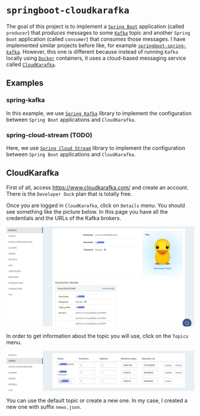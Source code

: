 # `springboot-cloudkarafka`

The goal of this project is to implement a [`Spring Boot`](https://spring.io/projects/spring-boot) application (called
`producer`) that _produces_ messages to some [`Kafka`](https://kafka.apache.org/) topic and another `Spring Boot`
application (called `consumer`) that _consumes_ those messages. I have implemented similar projects before like,
for example [`springboot-spring-kafka`](https://github.com/ivangfr/springboot-spring-kafka). However, this one is
different because instead of running `Kafka` locally using [`Docker`](https://www.docker.com/) containers, it uses
a cloud-based messaging service called [`CloudKarafka`](https://www.cloudkarafka.com/).

## Examples

### spring-kafka

In this example, we use [`Spring Kafka`](https://docs.spring.io/spring-kafka/reference/html/) library to implement the
configuration between `Spring Boot` applications and `CloudKarafka`.

### spring-cloud-stream (TODO)

Here, we use [`Spring Cloud Stream`](https://docs.spring.io/spring-cloud-stream/docs/current/reference/htmlsingle/)
library to implement the configuration between `Spring Boot` applications and `CloudKarafka`.

## CloudKarafka

First of all, access https://www.cloudkarafka.com/ and create an account. There is the `Developer Duck` plan that is
totally free.

Once you are logged in `CloudKarafka`, click on `Details` menu. You should see something like the picture below. In
this page you have all the credentials and the URLs of the Kafka brokers.

![cloudkarafka-details](images/cloudkarafka-details.png)

In order to get information about the topic you will use, click on the `Topics` menu.

![cloudkarafka-topics](images/cloudkarafka-topics.png)

You can use the default topic or create a new one. In my case, I created a new one with suffix `news.json`.